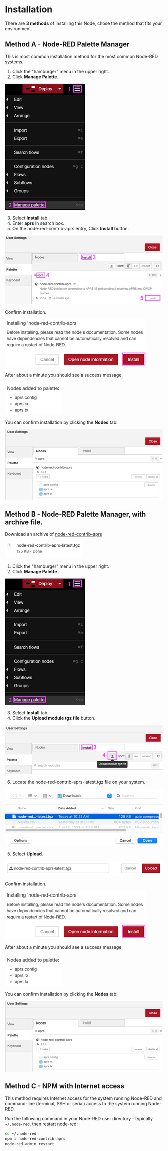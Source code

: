 # Installation

There are **3 methods** of installing this Node, chose the method that fits your environment.

## Method A - Node-RED Palette Manager

This is most common installation method for the most common Node-RED systems.

1. Click the "hamburger" menu in the upper right.
2. Click **Manage Palette**.

![Manage Palette](img/gui_install1.png)

<ol start=3>
  <li>Select <strong>Install</strong> tab.</li>
  <li>Enter <strong>aprs</strong> in search box.</li>
  <li>On the node-red-contrib-aprs entry, Click <strong>Install</strong> button.</li>
</ol>

![Palette Install](img/palette-install1.png)

Confirm installation.

![Palette Install Confirm](img/palette-install-confirm.png)

After about a minute you should see a success message.

![Palette Install Success](img/installed.png)

You can confirm installation by clicking the **Nodes** tab:

![Palette Nodes](img/palette-nodes.png)

## Method B - Node-RED Palette Manager, with archive file.

Download an archive of [node-red-contrib-aprs](https://github.com/ampledata/node-red-contrib-aprs/releases/latest/download/node-red-contrib-aprs-latest.tgz)

![Method B 1](img/download.png)

1. Click the "hamburger" menu in the upper right.
2. Click **Manage Palette**.

![Manage Palette](img/gui_install1.png)

<ol start=3>
  <li>Select <strong>Install</strong> tab.</li>
  <li>Click the <strong>Upload module tgz file</strong> button.</li>
</ol>

![Method B 2](img/upload-button.png)

<ol start=6>
  <li>Locate the node-red-contrib-aprs-latest.tgz file on your system.</li>
</ol>

![Method B 2](img/select-upload.png)

<ol start=5>
  <li>Select <strong>Upload</strong>.</li>
</ol>

![Method B 2](img/upload.png)

Confirm installation.

![Palette Install Confirm](img/palette-install-confirm.png)

After about a minute you should see a success message.

![Palette Install Success](img/installed.png)

You can confirm installation by clicking the **Nodes** tab:

![Palette Nodes](img/palette-nodes.png)

## Method C - NPM with Internet access

This method requires Internet access for the system running Node-RED and command-line (terminal, SSH or serial) access to the system running Node-RED.

Run the following command in your Node-RED user directory - typically `~/.node-red`, then restart node-red:

```bash
cd ~/.node-red
npm i node-red-contrib-aprs
node-red-admin restart
```